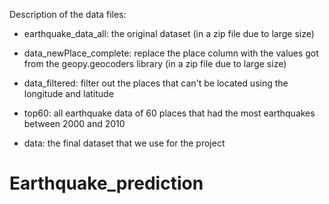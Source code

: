 Description of the data files:

 - earthquake_data_all: the original dataset (in a zip file due to large size)

 - data_newPlace_complete: replace the place column with the values got from the geopy.geocoders library (in a zip file due to large size)

 - data_filtered: filter out the places that can't be located using the longitude and latitude

 - top60: all earthquake data of 60 places that had the most earthquakes between 2000 and 2010

 - data: the final dataset that we use for the project
# Earthquake_prediction
